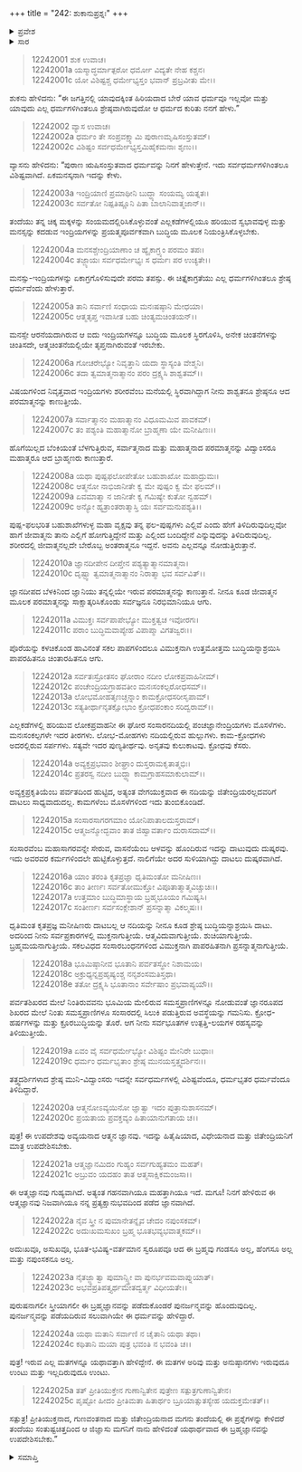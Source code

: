 +++
title = "242: ಶುಕಾನುಪ್ರಶ್ನಃ"
+++

<details><summary>ಪ್ರವೇಶ</summary>


।।   ಓಂ ಓಂ ನಮೋ ನಾರಾಯಣಾಯ।।   ಶ್ರೀ ವೇದವ್ಯಾಸಾಯ ನಮಃ ।।

ಶ್ರೀ ಕೃಷ್ಣದ್ವೈಪಾಯನ ವೇದವ್ಯಾಸ ವಿರಚಿತ  

**ಶ್ರೀ ಮಹಾಭಾರತ**

**ಶಾಂತಿ ಪರ್ವ**

**ಮೋಕ್ಷಧರ್ಮ ಪರ್ವ**

**ಅಧ್ಯಾಯ 242**


</details>

<details><summary>ಸಾರ</summary>

ಪರಮಾತ್ಮಪ್ರಾಪ್ತಿಗೆ ಸಾಧನೆಗಳು, ಸಂಸಾರನದಿಯ ವರ್ಣನೆ ಮತ್ತು ಜ್ಞಾನದಿಂದ ಬ್ರಹ್ಮಪ್ರಾಪ್ತಿ (1-25).


</details>


> 12242001 ಶುಕ ಉವಾಚ।  
12242001a ಯಸ್ಮಾದ್ಧರ್ಮಾತ್ಪರೋ ಧರ್ಮೋ ವಿದ್ಯತೇ ನೇಹ ಕಶ್ಚನ।  
12242001c ಯೋ ವಿಶಿಷ್ಟಶ್ಚ ಧರ್ಮೇಭ್ಯಸ್ತಂ ಭವಾನ್ ಪ್ರಬ್ರವೀತು ಮೇ।।

ಶುಕನು ಹೇಳಿದನು: “ಈ ಜಗತ್ತಿನಲ್ಲಿ ಯಾವುದಕ್ಕಿಂತ ಹಿರಿಯದಾದ ಬೇರೆ ಯಾವ ಧರ್ಮವೂ ಇಲ್ಲವೋ ಮತ್ತು ಯಾವುದು ಎಲ್ಲ ಧರ್ಮಗಳಿಗಿಂತಲೂ ಶ್ರೇಷ್ಠವಾಗಿರುವುದೋ ಆ ಧರ್ಮದ ಕುರಿತು ನನಗೆ ಹೇಳು.”

> 12242002 ವ್ಯಾಸ ಉವಾಚ।  
12242002a ಧರ್ಮಂ ತೇ ಸಂಪ್ರವಕ್ಷ್ಯಾಮಿ ಪುರಾಣಮೃಷಿಸಂಸ್ತುತಮ್।  
12242002c ವಿಶಿಷ್ಟಂ ಸರ್ವಧರ್ಮೇಭ್ಯಸ್ತಮಿಹೈಕಮನಾಃ ಶೃಣು।।

ವ್ಯಾಸನು ಹೇಳಿದನು: “ಪುರಾಣ ಋಷಿಸಂಸ್ತುತವಾದ ಧರ್ಮವನ್ನು ನಿನಗೆ ಹೇಳುತ್ತೇನೆ. ಇದು ಸರ್ವಧರ್ಮಗಳಿಗಿಂತಲೂ ವಿಶಿಷ್ಟವಾಗಿದೆ. ಏಕಮನಸ್ಕನಾಗಿ ಇದನ್ನು ಕೇಳು.

> 12242003a ಇಂದ್ರಿಯಾಣಿ ಪ್ರಮಾಥೀನಿ ಬುದ್ಧ್ಯಾ ಸಂಯಮ್ಯ ಯತ್ನತಃ।  
12242003c ಸರ್ವತೋ ನಿಷ್ಪತಿಷ್ಣೂನಿ ಪಿತಾ ಬಾಲಾನಿವಾತ್ಮಜಾನ್।।

ತಂದೆಯು ತನ್ನ ಚಿಕ್ಕ ಮಕ್ಕಳನ್ನು ಸಂಯಮದಲ್ಲಿರಿಸಿಕೊಳ್ಳುವಂತೆ ಎಲ್ಲಕಡೆಗಳಲ್ಲಿಯೂ ಹರಿಯುವ ಸ್ವಭಾವವುಳ್ಳ ಮತ್ತು ಮನಸ್ಸನ್ನು ಕದಡುವ ಇಂದ್ರಿಯಗಳನ್ನು ಪ್ರಯತ್ಮಪೂರ್ವಕವಾಗಿ ಬುದ್ಧಿಯ ಮೂಲಕ ನಿಯಂತ್ರಿಸಿಕೊಳ್ಳಬೇಕು.

> 12242004a ಮನಸಶ್ಚೇಂದ್ರಿಯಾಣಾಂ ಚ ಹ್ಯೈಕಾಗ್ರ್ಯಂ ಪರಮಂ ತಪಃ।  
12242004c ತಜ್ಜ್ಯಾಯಃ ಸರ್ವಧರ್ಮೇಭ್ಯಃ ಸ ಧರ್ಮಃ ಪರ ಉಚ್ಯತೇ।।

ಮನಸ್ಸು-ಇಂದ್ರಿಯಗಳನ್ನು ಏಕಾಗ್ರಗೊಳಿಸುವುದೇ ಪರಮ ತಪಸ್ಸು. ಈ ಚಿತ್ತೈಕಾಗ್ರತೆಯು ಎಲ್ಲ ಧರ್ಮಗಳಿಗಿಂತಲೂ ಶ್ರೇಷ್ಠ ಧರ್ಮವೆಂದು ಹೇಳುತ್ತಾರೆ.

> 12242005a ತಾನಿ ಸರ್ವಾಣಿ ಸಂಧಾಯ ಮನಃಷಷ್ಠಾನಿ ಮೇಧಯಾ।  
12242005c ಆತ್ಮತೃಪ್ತ ಇವಾಸೀತ ಬಹು ಚಿಂತ್ಯಮಚಿಂತಯನ್।।

ಮನಸ್ಸೇ ಆರನೆಯದಾಗಿರುವ ಆ ಐದು ಇಂದ್ರಿಯಗಳನ್ನೂ ಬುದ್ಧಿಯ ಮೂಲಕ ಸ್ಥಿರಗೊಳಿಸಿ, ಅನೇಕ ಚಿಂತನೆಗಳನ್ನು ಚಿಂತಿಸದೇ, ಆತ್ಮಚಿಂತನೆಯಲ್ಲಿಯೇ ತೃಪ್ತನಾಗಿರುವಂತೆ ಇರಬೇಕು.

> 12242006a ಗೋಚರೇಭ್ಯೋ ನಿವೃತ್ತಾನಿ ಯದಾ ಸ್ಥಾಸ್ಯಂತಿ ವೇಶ್ಮನಿ।  
12242006c ತದಾ ತ್ವಮಾತ್ಮನಾತ್ಮಾನಂ ಪರಂ ದ್ರಕ್ಷ್ಯಸಿ ಶಾಶ್ವತಮ್।।

ವಿಷಯಗಳಿಂದ ನಿವೃತ್ತವಾದ ಇಂದ್ರಿಯಗಳು ಶರೀರವೆಂಬ ಮನೆಯಲ್ಲಿ ಸ್ಥಿರವಾಗಿದ್ದಾಗ ನೀನು ಶಾಶ್ವತನೂ ಶ್ರೇಷ್ಠನೂ ಆದ ಪರಮಾತ್ಮನನ್ನು ಕಾಣುತ್ತೀಯೆ.

> 12242007a ಸರ್ವಾತ್ಮಾನಂ ಮಹಾತ್ಮಾನಂ ವಿಧೂಮಮಿವ ಪಾವಕಮ್।  
12242007c ತಂ ಪಶ್ಯಂತಿ ಮಹಾತ್ಮಾನೋ ಬ್ರಾಹ್ಮಣಾ ಯೇ ಮನೀಷಿಣಃ।।

ಹೊಗೆಯಿಲ್ಲದ ಬೆಂಕಿಯಂತೆ ಬೆಳಗುತ್ತಿರುವ, ಸರ್ವಾತ್ಮನಾದ ಮತ್ತು ಮಹಾತ್ಮನಾದ ಪರಮಾತ್ಮನನ್ನು ವಿದ್ವಾಂಸರೂ ಮಹಾತ್ಮರೂ ಆದ ಬ್ರಾಹ್ಮಣರು ಕಾಣುತ್ತಾರೆ.

> 12242008a ಯಥಾ ಪುಷ್ಪಫಲೋಪೇತೋ ಬಹುಶಾಖೋ ಮಹಾದ್ರುಮಃ।  
12242008c ಆತ್ಮನೋ ನಾಭಿಜಾನೀತೇ ಕ್ವ ಮೇ ಪುಷ್ಪಂ ಕ್ವ ಮೇ ಫಲಮ್।।  
12242009a ಏವಮಾತ್ಮಾ ನ ಜಾನೀತೇ ಕ್ವ ಗಮಿಷ್ಯೇ ಕುತೋ ನ್ವಹಮ್।  
12242009c ಅನ್ಯೋ ಹ್ಯತ್ರಾಂತರಾತ್ಮಾಸ್ತಿ ಯಃ ಸರ್ವಮನುಪಶ್ಯತಿ।।

ಪುಷ್ಪ-ಫಲಭರಿತ ಬಹುಶಾಖೆಗಳುಳ್ಳ ಮಹಾ ವೃಕ್ಷವು ತನ್ನ ಫಲ-ಪುಷ್ಪಗಳು ಎಲ್ಲಿವೆ ಎಂದು ಹೇಗೆ ತಿಳಿದಿರುವುದಿಲ್ಲವೋ ಹಾಗೆ ಜೀವಾತ್ಮನು ತಾನು ಎಲ್ಲಿಗೆ ಹೋಗುತ್ತಿದ್ದೇನೆ ಮತ್ತು ಎಲ್ಲಿಂದ ಬಂದಿದ್ದೇನೆ ಎನ್ನುವುದನ್ನು ತಿಳಿದಿರುವುದಿಲ್ಲ. ಶರೀರದಲ್ಲಿ ಜೀವಾತ್ಮನಲ್ಲದೇ ಬೇರೊಬ್ಬ ಅಂತರಾತ್ಮನೂ ಇದ್ದನೆ. ಅವನು ಎಲ್ಲವನ್ನೂ ನೋಡುತ್ತಿರುತ್ತಾನೆ.

> 12242010a ಜ್ಞಾನದೀಪೇನ ದೀಪ್ತೇನ ಪಶ್ಯತ್ಯಾತ್ಮಾನಮಾತ್ಮನಾ।  
12242010c ದೃಷ್ಟ್ವಾ ತ್ವಮಾತ್ಮನಾತ್ಮಾನಂ ನಿರಾತ್ಮಾ ಭವ ಸರ್ವವಿತ್।।

ಜ್ಞಾನದೀಪದ ಬೆಳಕಿನಿಂದ ಜ್ಞಾನಿಯು ತನ್ನಲ್ಲಿಯೇ ಇರುವ ಪರಮಾತ್ಮನನ್ನು ಕಾಣುತ್ತಾನೆ. ನೀನೂ ಕೂಡ ಜೀವಾತ್ಮನ ಮೂಲಕ ಪರಮಾತ್ಮನನ್ನು ಸಾಕ್ಷಾತ್ಕರಿಸಿಕೊಂಡು ಸರ್ವಜ್ಞನೂ ನಿರಭಿಮಾನಿಯೂ ಆಗು.

> 12242011a ವಿಮುಕ್ತಃ ಸರ್ವಪಾಪೇಭ್ಯೋ ಮುಕ್ತತ್ವಚ ಇವೋರಗಃ।  
12242011c ಪರಾಂ ಬುದ್ಧಿಮವಾಪ್ಯೇಹ ವಿಪಾಪ್ಮಾ ವಿಗತಜ್ವರಃ।।

ಪೊರೆಯನ್ನು ಕಳಚಿಕೊಂಡ ಹಾವಿನಂತೆ ಸಕಲ ಪಾಪಗಳಿಂದಲೂ ವಿಮುಕ್ತನಾಗಿ ಉತ್ತಮೋತ್ತಮ ಬುದ್ಧಿಯನ್ನಾಶ್ರಯಿಸಿ ಪಾಪರಹಿತನೂ ಚಿಂತಾರಹಿತನೂ ಆಗು.

> 12242012a ಸರ್ವತಃಸ್ರೋತಸಂ ಘೋರಾಂ ನದೀಂ ಲೋಕಪ್ರವಾಹಿನೀಮ್।  
12242012c ಪಂಚೇಂದ್ರಿಯಗ್ರಾಹವತೀಂ ಮನಃಸಂಕಲ್ಪರೋಧಸಮ್।।  
12242013a ಲೋಭಮೋಹತೃಣಚ್ಚನ್ನಾಂ ಕಾಮಕ್ರೋಧಸರೀಸೃಪಾಮ್।  
12242013c ಸತ್ಯತೀರ್ಥಾನೃತಕ್ಷೋಭಾಂ ಕ್ರೋಧಪಂಕಾಂ ಸರಿದ್ವರಾಮ್।।

ಎಲ್ಲಕಡೆಗಳಲ್ಲಿ ಹರಿಯುವ ಲೋಕಪ್ರವಾಹನೀ ಈ ಘೋರ ಸಂಸಾರನದಿಯಲ್ಲಿ ಪಂಚಜ್ಞಾನೇಂದ್ರಿಯಗಳು ಮೊಸಳೆಗಳು. ಮನಃಸಂಕಲ್ಪಗಳೇ ಇದರ ತೀರಗಳು. ಲೋಭ-ಮೋಹಗಳು ನದಿಯಲ್ಲಿರುವ ಹುಲ್ಲುಗಳು. ಕಾಮ-ಕ್ರೋಧಗಳು ಅದರಲ್ಲಿರುವ ಸರ್ಪಗಳು. ಸತ್ಯವೇ ಇದರ ಪುಣ್ಯತೀರ್ಥವು. ಅನೃತವು ಕುಲುಕಾಟವು. ಕ್ರೋಧವು ಕೆಸರು.

> 12242014a ಅವ್ಯಕ್ತಪ್ರಭವಾಂ ಶೀಘ್ರಾಂ ದುಸ್ತರಾಮಕೃತಾತ್ಮಭಿಃ।  
12242014c ಪ್ರತರಸ್ವ ನದೀಂ ಬುದ್ಧ್ಯಾ ಕಾಮಗ್ರಾಹಸಮಾಕುಲಾಮ್।।

ಅವ್ಯಕ್ತಪ್ರಕೃತಿಯೆಂಬ ಪರ್ವತದಿಂದ ಹುಟ್ಟಿದ, ಅತ್ಯಂತ ವೇಗಯುಕ್ತವಾದ ಈ ನದಿಯನ್ನು ಜಿತೇಂದ್ರಿಯರಲ್ಲದವರಿಗೆ ದಾಟಲು ಸಾಧ್ಯವಾದುದಲ್ಲ. ಕಾಮಗಳೆಂಬ ಮೊಸಳೆಗಳಿಂದ ಇದು ತುಂಬಿಕೊಂಡಿದೆ.

> 12242015a ಸಂಸಾರಸಾಗರಗಮಾಂ ಯೋನಿಪಾತಾಲದುಸ್ತರಾಮ್।  
12242015c ಆತ್ಮಜನ್ಮೋದ್ಭವಾಂ ತಾತ ಜಿಹ್ವಾವರ್ತಾಂ ದುರಾಸದಾಮ್।।

ಸಂಸಾರವೆಂಬ ಮಹಾಸಾಗರವನ್ನೇ ಸೇರುವ, ವಾಸನೆಯೆಂಬ ಆಳವನ್ನು ಹೊಂದಿರುವ ಇದನ್ನು ದಾಟುವುದು ದುಷ್ಕರವು. ಇದು ಅವರವರ ಕರ್ಮಗಳಿಂದಲೇ ಹುಟ್ಟಿಕೊಳ್ಳುತ್ತದೆ. ನಾಲಿಗೆಯೇ ಅದರ ಸುಳಿಯಾಗಿದ್ದು ದಾಟಲು ದುಷ್ಕರವಾಗಿದೆ.

> 12242016a ಯಾಂ ತರಂತಿ ಕೃತಪ್ರಜ್ಞಾ ಧೃತಿಮಂತೋ ಮನೀಷಿಣಃ।  
12242016c ತಾಂ ತೀರ್ಣಃ ಸರ್ವತೋಮುಕ್ತೋ ವಿಪೂತಾತ್ಮಾತ್ಮವಿಚ್ಚುಚಿಃ।।  
12242017a ಉತ್ತಮಾಂ ಬುದ್ಧಿಮಾಸ್ಥಾಯ ಬ್ರಹ್ಮಭೂಯಂ ಗಮಿಷ್ಯಸಿ।  
12242017c ಸಂತೀರ್ಣಃ ಸರ್ವಸಂಕ್ಲೇಶಾನ್ ಪ್ರಸನ್ನಾತ್ಮಾ ವಿಕಲ್ಮಷಃ।।

ಧೃತಿಮಂತ ಕೃತಪ್ರಜ್ಞ ಮನೀಷಿಣರು ದಾಟಬಲ್ಲ ಆ ನದಿಯನ್ನು ನೀನೂ ಕೂಡ ಶ್ರೇಷ್ಠ ಬುದ್ಧಿಯನ್ನಾಶ್ರಯಿಸಿ ದಾಟು. ಅದರಿಂದ ನೀನು ಸರ್ವಪ್ರಕಾರಗಳಲ್ಲಿ ಮುಕ್ತನಾಗುತ್ತೀಯೆ. ಆತ್ಮವಿದುವಾಗುತ್ತೀಯೆ. ಶುಚಿಯಾಗುತ್ತೀಯೆ. ಬ್ರಹ್ಮಮಯನಾಗುತ್ತೀಯೆ. ಸಕಲವಿಧದ ಸಂಸಾರಬಂಧನಗಳಿಂದ ವಿಮುಕ್ತನಾಗಿ ಪಾಪರಹಿತನಾಗಿ ಪ್ರಸನ್ನಾತ್ಮನಾಗುತ್ತೀಯೆ.

> 12242018a ಭೂಮಿಷ್ಠಾನೀವ ಭೂತಾನಿ ಪರ್ವತಸ್ಥೋ ನಿಶಾಮಯ।  
12242018c ಅಕ್ರುಧ್ಯನ್ನಪ್ರಹೃಷ್ಯಂಶ್ಚ ನನೃಶಂಸಮತಿಸ್ತಥಾ।  
12242018e ತತೋ ದ್ರಕ್ಷ್ಯಸಿ ಭೂತಾನಾಂ ಸರ್ವೇಷಾಂ ಪ್ರಭವಾಪ್ಯಯೌ।।

ಪರ್ವತಶಿಖರದ ಮೇಲೆ ನಿಂತಿರುವವನು ಭೂಮಿಯ ಮೇಲಿರುವ ಸಮಸ್ತಪ್ರಾಣಿಗಳನ್ನೂ ನೋಡುವಂತೆ ಜ್ಞಾನರೂಪದ ಶಿಖರದ ಮೇಲೆ ನಿಂತು ಸಮಸ್ತಪ್ರಾಣಿಗಳೂ ಸಂಸಾರದಲ್ಲಿ ಸಿಲುಕಿ ಪಡುತ್ತಿರುವ ಅವಸ್ಥೆಯನ್ನು ಗಮನಿಸು. ಕ್ರೋಧ-ಹರ್ಷಗಳನ್ನು ಮತ್ತು ಕ್ರೂರಬುದ್ಧಿಯನ್ನು ತೊರೆ. ಆಗ ನೀನು ಸರ್ವಭೂತಗಳ ಉತ್ಪತ್ತಿ-ಲಯಗಳ ರಹಸ್ಯವನ್ನು ತಿಳಿಯುತ್ತೀಯೆ.

> 12242019a ಏವಂ ವೈ ಸರ್ವಧರ್ಮೇಭ್ಯೋ ವಿಶಿಷ್ಟಂ ಮೇನಿರೇ ಬುಧಾಃ।  
12242019c ಧರ್ಮಂ ಧರ್ಮಭೃತಾಂ ಶ್ರೇಷ್ಠ ಮುನಯಸ್ತತ್ತ್ವದರ್ಶಿನಃ।।

ತತ್ತ್ವದರ್ಶಿಗಳಾದ ಶ್ರೇಷ್ಠ ಮುನಿ-ವಿದ್ವಾಂಸರು ಇದನ್ನೇ ಸರ್ವಧರ್ಮಗಳಲ್ಲಿ ವಿಶಿಷ್ಟವೆಂದೂ, ಧರ್ಮಭೃತರ ಧರ್ಮವೆಂದೂ ತಿಳಿದಿದ್ದಾರೆ.

> 12242020a ಆತ್ಮನೋಽವ್ಯಯಿನೋ ಜ್ಞಾತ್ವಾ ಇದಂ ಪುತ್ರಾನುಶಾಸನಮ್।  
12242020c ಪ್ರಯತಾಯ ಪ್ರವಕ್ತವ್ಯಂ ಹಿತಾಯಾನುಗತಾಯ ಚ।।

ಪುತ್ರ! ಈ ಉಪದೇಶವು ಅವ್ಯಯನಾದ ಆತ್ಮನ ಜ್ಞಾನವು. ಇದನ್ನು ಹಿತೈಷಿಯಾದ, ವಿಧೇಯನಾದ ಮತ್ತು ಜಿತೇಂದ್ರಿಯನಿಗೆ ಮಾತ್ರ ಉಪದೇಶಿಸಬೇಕು.

> 12242021a ಆತ್ಮಜ್ಞಾನಮಿದಂ ಗುಹ್ಯಂ ಸರ್ವಗುಹ್ಯತಮಂ ಮಹತ್।  
12242021c ಅಬ್ರುವಂ ಯದಹಂ ತಾತ ಆತ್ಮಸಾಕ್ಷಿಕಮಂಜಸಾ।।

ಈ ಆತ್ಮಜ್ಞಾನವು ಗುಹ್ಯವಾಗಿದೆ. ಅತ್ಯಂತ ಗಹನವಾಗಿಯೂ ಮಹತ್ತಾಗಿಯೂ ಇದೆ. ಮಗೂ! ನಿನಗೆ ಹೇಳಿರುವ ಈ ಆತ್ಮಜ್ಞಾನವು ನಿಜವಾಗಿಯೂ ನನ್ನ ಪ್ರತ್ಯಕ್ಷಾನುಭವದಿಂದ ಪಡೆದ ಜ್ಞಾನವಾಗಿದೆ.

> 12242022a ನೈವ ಸ್ತ್ರೀ ನ ಪುಮಾನೇತನ್ನೈವ ಚೇದಂ ನಪುಂಸಕಮ್।  
12242022c ಅದುಃಖಮಸುಖಂ ಬ್ರಹ್ಮ ಭೂತಭವ್ಯಭವಾತ್ಮಕಮ್।।

ಅದುಃಖವೂ, ಅಸುಖವೂ, ಭೂತ-ಭವಿಷ್ಯ-ವರ್ತಮಾನ ಸ್ವರೂಪವೂ ಆದ ಈ ಬ್ರಹ್ಮವು ಗಂಡಸೂ ಅಲ್ಲ, ಹೆಂಗಸೂ ಅಲ್ಲ ಮತ್ತು ನಪುಂಸಕನೂ ಅಲ್ಲ.

> 12242023a ನೈತಜ್ಜ್ಞಾತ್ವಾ ಪುಮಾನ್ಸ್ತ್ರೀ ವಾ ಪುನರ್ಭವಮವಾಪ್ನುಯಾತ್।  
12242023c ಅಭವಪ್ರತಿಪತ್ತ್ಯರ್ಥಮೇತದ್ವರ್ತ್ಮ ವಿಧೀಯತೇ।।

ಪುರುಷನಾಗಲೀ ಸ್ತ್ರೀಯಾಗಲೀ ಈ ಬ್ರಹ್ಮಜ್ಞಾನವನ್ನು ಪಡೆದುಕೊಂಡರೆ ಪುನರ್ಜನ್ಮವನ್ನು ಹೊಂದುವುದಿಲ್ಲ. ಪುನರ್ಜನ್ಮವನ್ನು ಪಡೆಯದಿರುವ ಸಲುವಾಗಿಯೇ ಈ ಧರ್ಮವನ್ನು ಹೇಳಿದ್ದಾರೆ.

> 12242024a ಯಥಾ ಮತಾನಿ ಸರ್ವಾಣಿ ನ ಚೈತಾನಿ ಯಥಾ ತಥಾ।  
12242024c ಕಥಿತಾನಿ ಮಯಾ ಪುತ್ರ ಭವಂತಿ ನ ಭವಂತಿ ಚ।।

ಪುತ್ರ! ಇರುವ ಎಲ್ಲ ಮತಗಳನ್ನೂ ಯಥಾವತ್ತಾಗಿ ಹೇಳಿದ್ದೇನೆ. ಈ ಮತಗಳ ಅರಿವು ಮತ್ತು ಅನುಷ್ಠಾನಗಳು ಇರುವುದೂ ಉಂಟು ಮತ್ತು ಇಲ್ಲದಿರುವುದೂ ಉಂಟು.

> 12242025a ತತ್ ಪ್ರೀತಿಯುಕ್ತೇನ ಗುಣಾನ್ವಿತೇನ
       ಪುತ್ರೇಣ ಸತ್ಪುತ್ರಗುಣಾನ್ವಿತೇನ।  
> 12242025c ಪೃಷ್ಟೋ ಹೀದಂ ಪ್ರೀತಿಮತಾ ಹಿತಾರ್ಥಂ
       ಬ್ರೂಯಾತ್ಸುತಸ್ಯೇಹ ಯದುಕ್ತಮೇತತ್।।  

ಸತ್ಪುತ್ರ! ಪ್ರೀತಿಯುಕ್ತನಾದ, ಗುಣವಂತನಾದ ಮತ್ತು ಜಿತೇಂದ್ರಿಯನಾದ ಮಗನು ತಂದೆಯಲ್ಲಿ ಈ ಪ್ರಶ್ನೆಗಳನ್ನು ಕೇಳಿದರೆ ತಂದೆಯು ಸಂತುಷ್ಟಚಿತ್ತದಿಂದ ಆ ಜಿಜ್ಞಾಸು ಮಗನಿಗೆ ನಾನು ಹೇಳಿದಂತೆ ಯಥಾರ್ಥವಾದ ಈ ಬ್ರಹ್ಮಜ್ಞಾನವನ್ನು ಉಪದೇಶಿಸಬೇಕು.”

<details><summary>ಸಮಾಪ್ತಿ</summary>
ಇತಿ ಶ್ರೀಮಹಾಭಾರತೇ ಶಾಂತಿಪರ್ವಣಿ ಮೋಕ್ಷಧರ್ಮಪರ್ವಣಿ ಶುಕಾನುಪ್ರಶ್ನೇ ದ್ವಿಚತ್ವಾರಿಂಶಾಧಿಕದ್ವಿಶತತಮೋಽಧ್ಯಾಯಃ।।  
ಇದು ಶ್ರೀಮಹಾಭಾರತದಲ್ಲಿ ಶಾಂತಿಪರ್ವದಲ್ಲಿ ಮೋಕ್ಷಧರ್ಮಪರ್ವದಲ್ಲಿ ಶುಕಾನುಪ್ರಶ್ನ ಎನ್ನುವ ಇನ್ನೂರಾನಲ್ವತ್ತೆರಡನೇ ಅಧ್ಯಾಯವು.


</details>
